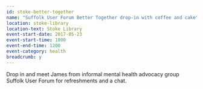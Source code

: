```yaml
---
id: stoke-better-together
name: "Suffolk User Forum Better Together drop-in with coffee and cake"
location: stoke-library
location-text: Stoke Library
event-start-date: 2017-05-23
event-start-time: 1000
event-end-time: 1200
event-category: health
breadcrumb: y
---
```


Drop in and meet James from informal mental health advocacy group Suffolk User Forum for refreshments and a chat.
